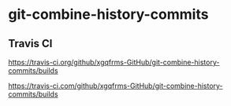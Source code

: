 # git-combine-history-commits


## Travis CI

https://travis-ci.org/github/xgqfrms-GitHub/git-combine-history-commits/builds

https://travis-ci.com/github/xgqfrms-GitHub/git-combine-history-commits/builds
